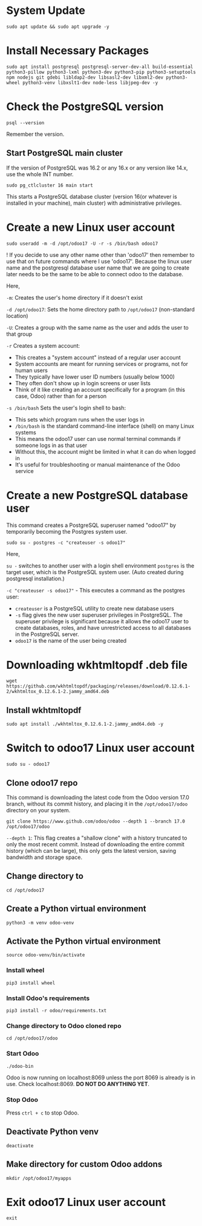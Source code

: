 # System Update
```
sudo apt update && sudo apt upgrade -y
```

# Install Necessary Packages
```
sudo apt install postgresql postgresql-server-dev-all build-essential python3-pillow python3-lxml python3-dev python3-pip python3-setuptools npm nodejs git gdebi libldap2-dev libsasl2-dev libxml2-dev python3-wheel python3-venv libxslt1-dev node-less libjpeg-dev -y
```

# Check the PostgreSQL version
```
psql --version
```
Remember the version.

## Start PostgreSQL main cluster
If the version of PostgreSQL was 16.2 or any 16.x or any version like 14.x, use the whole INT number.
```
sudo pg_ctlcluster 16 main start
```
This starts a PostgreSQL database cluster (version 16(or whatever is installed in your machine), main cluster) with administrative privileges.

# Create a new Linux user account
```
sudo useradd -m -d /opt/odoo17 -U -r -s /bin/bash odoo17
```
! If you decide to use any other name other than 'odoo17' then remember to use that on future commands where I use 'odoo17'. Because the linux user name and the postgresql database user name that we are going to create later needs to be the same to be able to connect odoo to the database.

Here,

`-m`: Creates the user's home directory if it doesn't exist

`-d /opt/odoo17`: Sets the home directory path to `/opt/odoo17` (non-standard location)

`-U`: Creates a group with the same name as the user and adds the user to that group

`-r` Creates a system account:

- This creates a "system account" instead of a regular user account
- System accounts are meant for running services or programs, not for human users
- They typically have lower user ID numbers (usually below 1000)
- They often don't show up in login screens or user lists
- Think of it like creating an account specifically for a program (in this case, Odoo) rather than for a person

`-s /bin/bash` Sets the user's login shell to bash:

- This sets which program runs when the user logs in
- `/bin/bash` is the standard command-line interface (shell) on many Linux systems
- This means the odoo17 user can use normal terminal commands if someone logs in as that user
- Without this, the account might be limited in what it can do when logged in
- It's useful for troubleshooting or manual maintenance of the Odoo service

# Create a new PostgreSQL database user
This command creates a PostgreSQL superuser named "odoo17" by temporarily becoming the Postgres system user.
```
sudo su - postgres -c "createuser -s odoo17"
```

Here,

`su -` switches to another user with a login shell environment
`postgres` is the target user, which is the PostgreSQL system user. (Auto created during postgresql installation.)

`-c "createuser -s odoo17"` - This executes a command as the postgres user:

- `createuser` is a PostgreSQL utility to create new database users
- `-s` flag gives the new user superuser privileges in PostgreSQL. The superuser privilege is significant because it allows the odoo17 user to create databases, roles, and have unrestricted access to all databases in the PostgreSQL server.
- `odoo17` is the name of the user being created

# Downloading wkhtmltopdf .deb file
```
wget https://github.com/wkhtmltopdf/packaging/releases/download/0.12.6.1-2/wkhtmltox_0.12.6.1-2.jammy_amd64.deb
```

## Install wkhtmltopdf
```
sudo apt install ./wkhtmltox_0.12.6.1-2.jammy_amd64.deb -y
```
# Switch to odoo17 Linux user account
```
sudo su - odoo17
```

## Clone odoo17 repo
This command is downloading the latest code from the Odoo version 17.0 branch, without its commit history, and placing it in the `/opt/odoo17/odoo` directory on your system.
```
git clone https://www.github.com/odoo/odoo --depth 1 --branch 17.0 /opt/odoo17/odoo
```

`--depth 1`: This flag creates a "shallow clone" with a history truncated to only the most recent commit. Instead of downloading the entire commit history (which can be large), this only gets the latest version, saving bandwidth and storage space.

## Change directory to 
```
cd /opt/odoo17
```

## Create a Python virtual environment
```
python3 -m venv odoo-venv
```

## Activate the Python virtual environment
```
source odoo-venv/bin/activate
```

### Install wheel
```
pip3 install wheel
```

### Install Odoo's requirements
```
pip3 install -r odoo/requirements.txt
```
### Change directory to Odoo cloned repo
```
cd /opt/odoo17/odoo
```

### Start Odoo
```
./odoo-bin
```

Odoo is now running on localhost:8069 unless the port 8069 is already is in use.
Check localhost:8069. **DO NOT DO ANYTHING YET**.

### Stop Odoo
 Press `ctrl + c` to stop Odoo.

## Deactivate Python venv
```
deactivate
```

## Make directory for custom Odoo addons
```
mkdir /opt/odoo17/myapps
```

# Exit odoo17 Linux user account
```
exit
```

